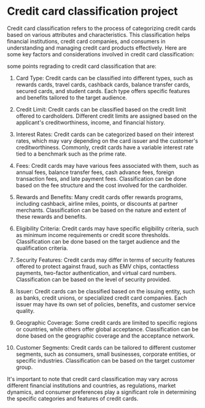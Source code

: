 # Credit card classification project
Credit card classification refers to the process of categorizing credit cards based on various attributes and characteristics. This classification helps financial institutions, credit card companies, and consumers in understanding and managing credit card products effectively. Here are some key factors and considerations involved in credit card classification:

some points regrading to credit card classification that are:
1. Card Type: Credit cards can be classified into different types, such as rewards cards, travel cards, cashback cards, balance transfer cards, secured cards, and student cards. Each type offers specific features and benefits tailored to the target audience.

2. Credit Limit: Credit cards can be classified based on the credit limit offered to cardholders. Different credit limits are assigned based on the applicant's creditworthiness, income, and financial history.

3. Interest Rates: Credit cards can be categorized based on their interest rates, which may vary depending on the card issuer and the customer's creditworthiness. Commonly, credit cards have a variable interest rate tied to a benchmark such as the prime rate.

4. Fees: Credit cards may have various fees associated with them, such as annual fees, balance transfer fees, cash advance fees, foreign transaction fees, and late payment fees. Classification can be done based on the fee structure and the cost involved for the cardholder.

5. Rewards and Benefits: Many credit cards offer rewards programs, including cashback, airline miles, points, or discounts at partner merchants. Classification can be based on the nature and extent of these rewards and benefits.

6. Eligibility Criteria: Credit cards may have specific eligibility criteria, such as minimum income requirements or credit score thresholds. Classification can be done based on the target audience and the qualification criteria.

7. Security Features: Credit cards may differ in terms of security features offered to protect against fraud, such as EMV chips, contactless payments, two-factor authentication, and virtual card numbers. Classification can be based on the level of security provided.

8. Issuer: Credit cards can be classified based on the issuing entity, such as banks, credit unions, or specialized credit card companies. Each issuer may have its own set of policies, benefits, and customer service quality.

9. Geographic Coverage: Some credit cards are limited to specific regions or countries, while others offer global acceptance. Classification can be done based on the geographic coverage and the acceptance network.

10. Customer Segments: Credit cards can be tailored to different customer segments, such as consumers, small businesses, corporate entities, or specific industries. Classification can be based on the target customer group.

It's important to note that credit card classification may vary across different financial institutions and countries, as regulations, market dynamics, and consumer preferences play a significant role in determining the specific categories and features of credit cards.
